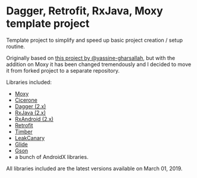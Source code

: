 # Dagger, Retrofit, RxJava, Moxy template project
Template project to simplify and speed up basic project creation / setup routine. 

Originally based on [this project by @yassine-gharsallah](https://github.com/yassine-gharsallah/marvel), but with the addition on Moxy it has been changed tremendously and I decided to move it from forked project to a separate repository.

Libraries included:
- [Moxy](https://github.com/Arello-Mobile/Moxy)
- [Cicerone](https://github.com/terrakok/Cicerone)
- [Dagger (2.x)](https://github.com/google/dagger)
- [RxJava (2.x)](https://github.com/ReactiveX/RxJava)
- [RxAndroid (2.x)](https://github.com/ReactiveX/RxAndroid)
- [Retrofit](https://github.com/square/retrofit)
- [Timber](https://github.com/JakeWharton/timber) 
- [LeakCanary](https://github.com/square/leakcanary)
- [Glide](https://github.com/bumptech/glide)
- [Gson](https://github.com/google/gson)
- a bunch of AndroidX libraries.

All libraries included are the latest versions available on March 01, 2019.
